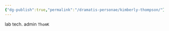 ```yaml
---
{"dg-publish":true,"permalink":"/dramatis-personae/kimberly-thompson/"}
---
```


lab tech. admin `ThomK`